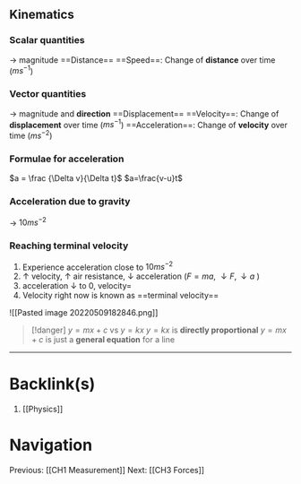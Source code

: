 ## Kinematics
### Scalar quantities
-> magnitude
==Distance==
==Speed==: Change of **distance** over time ($ms^{-1}$)

### Vector quantities
-> magnitude and **direction**
==Displacement==
==Velocity==: Change of **displacement** over time ($ms^{-1}$)
==Acceleration==: Change of **velocity** over time ($ms^{-2}$)

### Formulae for acceleration
$a = \frac {\Delta v}{\Delta t}$
$a=\frac{v-u}t$

### Acceleration due to gravity
-> $10ms^{-2}$

### Reaching terminal velocity
1. Experience acceleration close to $10ms^{-2}$
2. $\uparrow$ velocity, $\uparrow$ air resistance, $\downarrow$ acceleration ($F=ma$, $\downarrow F, \downarrow a$ )
3. acceleration $\downarrow$ to 0, velocity$=$
4. Velocity right now is known as ==terminal velocity==

![[Pasted image 20220509182846.png]]

>[!danger] $y=mx+c$ vs $y=kx$
>$y=kx$ is **directly proportional**
>$y=mx+c$ is just a **general equation** for a line

---
# Backlink(s)
1. [[Physics]]

# Navigation
Previous: [[CH1 Measurement]]
Next: [[CH3 Forces]]